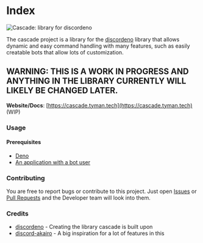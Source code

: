 # Index

![Cascade: library for discordeno](https://cdn.discordapp.com/attachments/807406629070700584/807601297590059038/imageedit_1_3499097741.png)

The cascade project is a library for the [discordeno](https://github.com/discordeno/discordeno) library that allows dynamic and easy command handling with many features, such as easily creatable bots that allow lots of customization.

## WARNING: THIS IS A WORK IN PROGRESS AND ANYTHING IN THE LIBRARY CURRENTLY WILL LIKELY BE CHANGED LATER.

**Website/Docs**: [https://cascade.tyman.tech](https://cascade.tyman.tech) \(WIP\)

### Usage

#### Prerequisites

* [Deno](https://deno.land/)
* [An application with a bot user](https://discord.com/developers/applications)

### Contributing

You are free to report bugs or contribute to this project. Just open [Issues](https://github.com/TymanWasTaken/cascade/issues) or [Pull Requests](https://github.com/TymanWasTaken/cascade/pulls) and the Developer team will look into them.

### Credits

* [discordeno](https://github.com/discordeno/discordeno) - Creating the library cascade is built upon
* [discord-akairo](https://discord-akairo.github.io/) - A big inspiration for a lot of features in this

